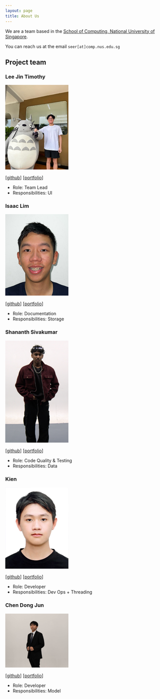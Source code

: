 ```yaml
---
layout: page
title: About Us
---
```


We are a team based in the [School of Computing, National University of Singapore](https://www.comp.nus.edu.sg).

You can reach us at the email `seer[at]comp.nus.edu.sg`

## Project team


### Lee Jin Timothy

<img src="images/timothyleejin.png" width="200px">

[[github](https://github.com/timothyleejin)]
[[portfolio](team/timothyleejin.md)]

* Role: Team Lead
* Responsibilities: UI

### Isaac Lim

<img src="images/isaaclim01.png" width="200px">

[[github](http://github.com/isaaclim01)]
[[portfolio](team/isaaclim.md)]


* Role: Documentation
* Responsibilities: Storage

### Shananth Sivakumar

<img src="images/shockingly134.png" width="200px">


[[github](http://github.com/shockingly134)] [[portfolio](team/shockingly134.md)]

* Role: Code Quality & Testing
* Responsibilities: Data

### Kien

<img src="images/kineeeeee.jpg" width="200px">

[[github](http://github.com/kineeeeee)]
[[portfolio](team/dinhkiennguyen.md)]

* Role: Developer
* Responsibilities: Dev Ops + Threading


### Chen Dong Jun

<img src="images/strikerprv.png" width="200px">

[[github](http://github.com/strikerprv)]
[[portfolio](team/strikerprv.md)]


* Role: Developer
* Responsibilities: Model
